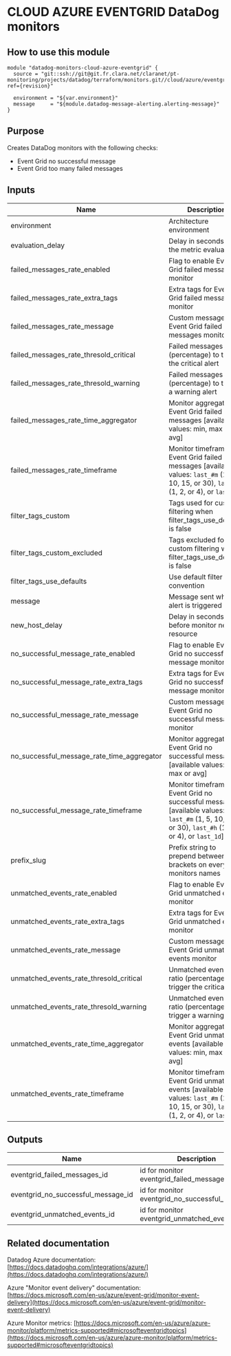 # CLOUD AZURE EVENTGRID DataDog monitors

## How to use this module

```
module "datadog-monitors-cloud-azure-eventgrid" {
  source = "git::ssh://git@git.fr.clara.net/claranet/pt-monitoring/projects/datadog/terraform/monitors.git//cloud/azure/eventgrid?ref={revision}"

  environment = "${var.environment}"
  message     = "${module.datadog-message-alerting.alerting-message}"
}

```

## Purpose

Creates DataDog monitors with the following checks:

- Event Grid no successful message
- Event Grid too many failed messages

## Inputs

| Name | Description | Type | Default | Required |
|------|-------------|:----:|:-----:|:-----:|
| environment | Architecture environment | string | n/a | yes |
| evaluation\_delay | Delay in seconds for the metric evaluation | string | `"900"` | no |
| failed\_messages\_rate\_enabled | Flag to enable Event Grid failed messages monitor | string | `"true"` | no |
| failed\_messages\_rate\_extra\_tags | Extra tags for Event Grid failed messages monitor | list(string) | `[]` | no |
| failed\_messages\_rate\_message | Custom message for Event Grid failed messages monitor | string | `""` | no |
| failed\_messages\_rate\_thresold\_critical | Failed messages ratio (percentage) to trigger the critical alert | string | `"90"` | no |
| failed\_messages\_rate\_thresold\_warning | Failed messages ratio (percentage) to trigger a warning alert | string | `"50"` | no |
| failed\_messages\_rate\_time\_aggregator | Monitor aggregator for Event Grid failed messages [available values: min, max or avg] | string | `"min"` | no |
| failed\_messages\_rate\_timeframe | Monitor timeframe for Event Grid failed messages [available values: `last_#m` (1, 5, 10, 15, or 30), `last_#h` (1, 2, or 4), or `last_1d`] | string | `"last_5m"` | no |
| filter\_tags\_custom | Tags used for custom filtering when filter_tags_use_defaults is false | string | `"*"` | no |
| filter\_tags\_custom\_excluded | Tags excluded for custom filtering when filter_tags_use_defaults is false | string | `""` | no |
| filter\_tags\_use\_defaults | Use default filter tags convention | string | `"true"` | no |
| message | Message sent when an alert is triggered | string | n/a | yes |
| new\_host\_delay | Delay in seconds before monitor new resource | string | `"300"` | no |
| no\_successful\_message\_rate\_enabled | Flag to enable Event Grid no successful message monitor | string | `"true"` | no |
| no\_successful\_message\_rate\_extra\_tags | Extra tags for Event Grid no successful message monitor | list(string) | `[]` | no |
| no\_successful\_message\_rate\_message | Custom message for Event Grid no successful message monitor | string | `""` | no |
| no\_successful\_message\_rate\_time\_aggregator | Monitor aggregator for Event Grid no successful message [available values: min, max or avg] | string | `"min"` | no |
| no\_successful\_message\_rate\_timeframe | Monitor timeframe for Event Grid no successful message [available values: `last_#m` (1, 5, 10, 15, or 30), `last_#h` (1, 2, or 4), or `last_1d`] | string | `"last_5m"` | no |
| prefix\_slug | Prefix string to prepend between brackets on every monitors names | string | `""` | no |
| unmatched\_events\_rate\_enabled | Flag to enable Event Grid unmatched events monitor | string | `"true"` | no |
| unmatched\_events\_rate\_extra\_tags | Extra tags for Event Grid unmatched events monitor | list(string) | `[]` | no |
| unmatched\_events\_rate\_message | Custom message for Event Grid unmatched events monitor | string | `""` | no |
| unmatched\_events\_rate\_thresold\_critical | Unmatched events ratio (percentage) to trigger the critical alert | string | `"90"` | no |
| unmatched\_events\_rate\_thresold\_warning | Unmatched events ratio (percentage) to trigger a warning alert | string | `"50"` | no |
| unmatched\_events\_rate\_time\_aggregator | Monitor aggregator for Event Grid unmatched events [available values: min, max or avg] | string | `"min"` | no |
| unmatched\_events\_rate\_timeframe | Monitor timeframe for Event Grid unmatched events [available values: `last_#m` (1, 5, 10, 15, or 30), `last_#h` (1, 2, or 4), or `last_1d`] | string | `"last_5m"` | no |

## Outputs

| Name | Description |
|------|-------------|
| eventgrid\_failed\_messages\_id | id for monitor eventgrid_failed_messages |
| eventgrid\_no\_successful\_message\_id | id for monitor eventgrid_no_successful_message |
| eventgrid\_unmatched\_events\_id | id for monitor eventgrid_unmatched_events |

## Related documentation

Datadog Azure documentation: [https://docs.datadoghq.com/integrations/azure/](https://docs.datadoghq.com/integrations/azure/)

Azure "Monitor event delivery" documentation: [https://docs.microsoft.com/en-us/azure/event-grid/monitor-event-delivery](https://docs.microsoft.com/en-us/azure/event-grid/monitor-event-delivery)

Azure Monitor metrics: [https://docs.microsoft.com/en-us/azure/azure-monitor/platform/metrics-supported#microsofteventgridtopics](https://docs.microsoft.com/en-us/azure/azure-monitor/platform/metrics-supported#microsofteventgridtopics)
